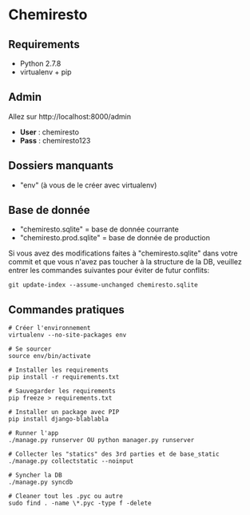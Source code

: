 # Chemiresto

## Requirements

- Python 2.7.8
- virtualenv + pip

## Admin

Allez sur http://localhost:8000/admin

- **User** : chemiresto
- **Pass** : chemiresto123

## Dossiers manquants

- "env" (à vous de le créer avec virtualenv)

## Base de donnée

- "chemiresto.sqlite" = base de donnée courrante
- "chemiresto.prod.sqlite" = base de donnée de production

Si vous avez des modifications faites à "chemiresto.sqlite" dans votre commit et que vous n'avez pas
toucher à la structure de la DB, veuillez entrer les commandes suivantes pour éviter de futur conflits:

```
git update-index --assume-unchanged chemiresto.sqlite
```

## Commandes pratiques

```
# Créer l'environnement 
virtualenv --no-site-packages env

# Se sourcer
source env/bin/activate

# Installer les requirements
pip install -r requirements.txt

# Sauvegarder les requirements
pip freeze > requirements.txt

# Installer un package avec PIP
pip install django-blablabla

# Runner l'app
./manage.py runserver OU python manager.py runserver

# Collecter les "statics" des 3rd parties et de base_static
./manage.py collectstatic --noinput

# Syncher la DB
./manage.py syncdb

# Cleaner tout les .pyc ou autre
sudo find . -name \*.pyc -type f -delete
```
